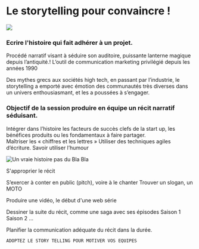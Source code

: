 
# Le storytelling pour convaincre !


![](http://i.imgur.com/vsyP0Vd.jpg)
### Ecrire l'histoire qui fait adhérer à un projet.

Procédé narratif visant à séduire son auditoire, puissante lanterne magique depuis l’antiquité.!
L’outil de communication marketing privilégié depuis les années 1990




Des mythes grecs aux sociétés high tech, en passant par l’industrie, le storytelling a emporté avec émotion des communautés très diverses dans un univers enthousiasmant, et les a poussées à s’engager.


### Objectif de la session produire en équipe un récit narratif séduisant.

Intégrer dans l’histoire les facteurs de succès clefs de la start up, les bénéfices produits ou les fondamentaux à faire partager.  
Maîtriser les « chiffres et les lettres » Utiliser des techniques agiles d’écriture.
Savoir utiliser l’humour 

  ![Un vraie histoire pas du Bla Bla](http://i.imgur.com/vPwn5xW.jpg)


S'approprier le récit 

S’exercer à conter en public (pitch), voire à le chanter
Trouver un slogan, un MOTO

Produire une vidéo, le début d'une web série

Dessiner la suite du récit, comme une saga avec ses  épisodes Saison 1 Saison 2 ... 

Planifier la communication adéquate du récit dans la durée.

	ADOPTEZ LE STORY TELLING POUR MOTIVER VOS EQUIPES
